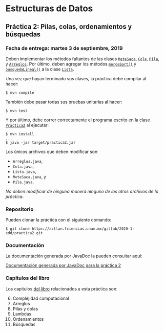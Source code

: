 Estructuras de Datos
====================

Práctica 2: Pilas, colas, ordenamientos y búsquedas
---------------------------------------------------

### Fecha de entrega: martes 3 de septiembre, 2019

Deben implementar los métodos faltantes de las clases
[`MeteSaca`](https://aztlan.fciencias.unam.mx/gitlab/2020-1-edd/practica2/blob/master/src/main/java/mx/unam/ciencias/edd/MeteSaca.java),
[`Cola`](https://aztlan.fciencias.unam.mx/gitlab/2020-1-edd/practica2/blob/master/src/main/java/mx/unam/ciencias/edd/Cola.java),
[`Pila`](https://aztlan.fciencias.unam.mx/gitlab/2020-1-edd/practica2/blob/master/src/main/java/mx/unam/ciencias/edd/Pila.java),
y
[`Arreglos`](https://aztlan.fciencias.unam.mx/gitlab/2020-1-edd/practica2/blob/master/src/main/java/mx/unam/ciencias/edd/Arreglos.java).
Por último, deben agregar los métodos
[`mergeSort()`](https://aztlan.fciencias.unam.mx/gitlab/2020-1-edd/practica2/blob/master/src/main/java/mx/unam/ciencias/edd/Lista.java#L310)
y
[`busquedaLineal()`](https://aztlan.fciencias.unam.mx/gitlab/2020-1-edd/practica2/blob/master/src/main/java/mx/unam/ciencias/edd/Lista.java#L335)
a la clase
[`Lista`](https://aztlan.fciencias.unam.mx/gitlab/2020-1-edd/practica2/blob/master/src/main/java/mx/unam/ciencias/edd/Lista.java).

Una vez que hayan terminado sus clases, la práctica debe compilar al hacer:

```
$ mvn compile
```

También debe pasar todas sus pruebas unitarias al hacer:

```
$ mvn test
```

Y por último, debe correr correctamente el programa escrito en la clase
[`Practica2`](https://aztlan.fciencias.unam.mx/gitlab/2020-1-edd/practica2/blob/master/src/main/java/mx/unam/ciencias/edd/Practica2.java)
al ejecutar:

```
$ mvn install
...
$ java -jar target/practica2.jar
```

Los únicos archivos que deben modificar son:

* `Arreglos.java`,
* `Cola.java`,
* `Lista.java`,
* `MeteSaca.java`, y
* `Pila.java`.

*No deben modificar de ninguna manera ninguno de los otros archivos de la
práctica*.

### Repositorio

Pueden clonar la práctica con el siguiente comando:

```
$ git clone https://aztlan.fciencias.unam.mx/gitlab/2020-1-edd/practica2.git
```

### Documentación

La documentación generada por JavaDoc la pueden consultar aquí:

[Documentación generada por JavaDoc para la práctica 2](https://aztlan.fciencias.unam.mx/~canek/2020-1-edd/practica2/apidocs/index.html)

### Capítulos del libro

Los capítulos
[del libro](https://tienda.fciencias.unam.mx/es/home/437-estructuras-de-datos-con-java-moderno-9786073009157.html)
relacionados a esta práctica son:

6. Complejidad computacional
7. Arreglos
8. Pilas y colas
9. Lambdas
9. Ordenamientos
10. Búsquedas
